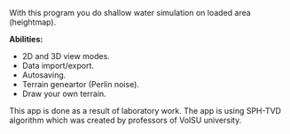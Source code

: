 With this program you do shallow water simulation on loaded area (heightmap).

**Abilities:**
- 2D and 3D view modes.
- Data import/export.
- Autosaving.
- Terrain geneartor (Perlin noise).
- Draw your own terrain.

This app is done as a result of laboratory work. The app is using SPH-TVD algorithm which was created by professors of VolSU university.
